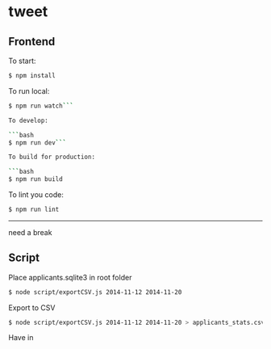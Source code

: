 # tweet

## Frontend

To start:

```bash
$ npm install
```

To run local:
```bash
$ npm run watch```

To develop:

```bash
$ npm run dev```

To build for production:

```bash
$ npm run build
```

To lint you code:

```bash
$ npm run lint
```


---

need a break

## Script
Place applicants.sqlite3 in root folder

```bash
$ node script/exportCSV.js 2014-11-12 2014-11-20
```

Export to CSV
```bash
$ node script/exportCSV.js 2014-11-12 2014-11-20 > applicants_stats.csv
```

Have in